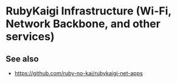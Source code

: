 # RubyKaigi Infrastructure (Wi-Fi, Network Backbone, and other services)

## See also

- https://github.com/ruby-no-kai/rubykaigi-net-apps
